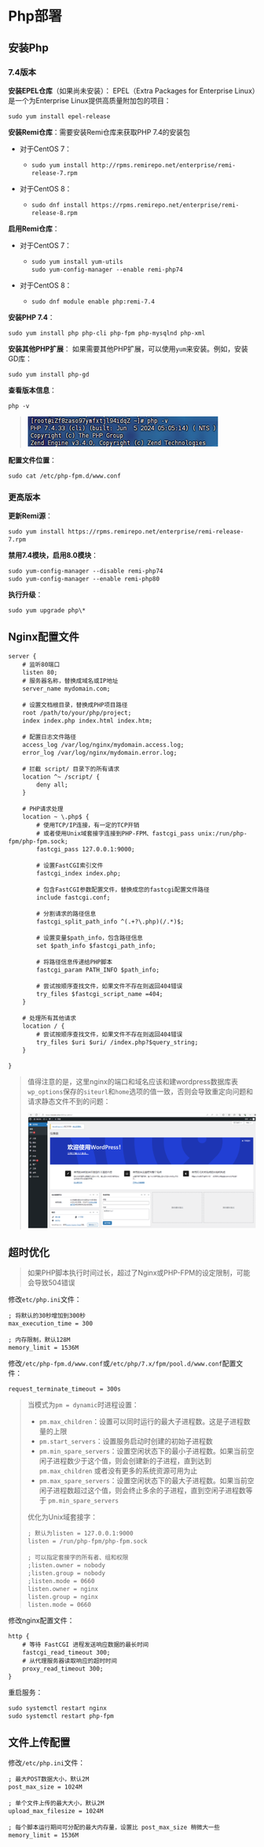 # Php部署

## 安装Php

### 7.4版本

**安装EPEL仓库**（如果尚未安装）： EPEL（Extra Packages for Enterprise Linux）是一个为Enterprise Linux提供高质量附加包的项目：

```
sudo yum install epel-release
```

**安装Remi仓库**：需要安装Remi仓库来获取PHP 7.4的安装包

- 对于CentOS 7：

  - ```
    sudo yum install http://rpms.remirepo.net/enterprise/remi-release-7.rpm
    ```

- 对于CentOS 8：

  - ```
    sudo dnf install https://rpms.remirepo.net/enterprise/remi-release-8.rpm
    ```

**启用Remi仓库**：

- 对于CentOS 7：

  - ```
    sudo yum install yum-utils
    sudo yum-config-manager --enable remi-php74
    ```

- 对于CentOS 8：

  - ```
    sudo dnf module enable php:remi-7.4
    ```

**安装PHP 7.4**：

```
sudo yum install php php-cli php-fpm php-mysqlnd php-xml
```

**安装其他PHP扩展**： 如果需要其他PHP扩展，可以使用`yum`来安装。例如，安装GD库：

```
sudo yum install php-gd
```

**查看版本信息**：

```
php -v
```

> ![image-20250205113438012](img/Php部署/image-20250205113438012.png)

**配置文件位置**：

```
sudo cat /etc/php-fpm.d/www.conf
```

### 更高版本

**更新Remi源**：

```
sudo yum install https://rpms.remirepo.net/enterprise/remi-release-7.rpm
```

**禁用7.4模块，启用8.0模块**：

```
sudo yum-config-manager --disable remi-php74
sudo yum-config-manager --enable remi-php80
```

**执行升级**：

```
sudo yum upgrade php\*
```

## Nginx配置文件

```nginx
server {
    # 监听80端口
    listen 80;
    # 服务器名称，替换成域名或IP地址
    server_name mydomain.com;

    # 设置文档根目录，替换成PHP项目路径
    root /path/to/your/php/project;
    index index.php index.html index.htm;

    # 配置日志文件路径
    access_log /var/log/nginx/mydomain.access.log;
    error_log /var/log/nginx/mydomain.error.log;

    # 拦截 script/ 目录下的所有请求
    location ^~ /script/ {
        deny all;
    }

    # PHP请求处理
    location ~ \.php$ {
        # 使用TCP/IP连接，有一定的TCP开销
        # 或者使用Unix域套接字连接到PHP-FPM、fastcgi_pass unix:/run/php-fpm/php-fpm.sock;
        fastcgi_pass 127.0.0.1:9000;

        # 设置FastCGI索引文件
        fastcgi_index index.php;

        # 包含FastCGI参数配置文件，替换成您的fastcgi配置文件路径
        include fastcgi.conf;

        # 分割请求的路径信息
        fastcgi_split_path_info ^(.+?\.php)(/.*)$;

        # 设置变量$path_info，包含路径信息
        set $path_info $fastcgi_path_info;

        # 将路径信息传递给PHP脚本
        fastcgi_param PATH_INFO $path_info;

        # 尝试按顺序查找文件，如果文件不存在则返回404错误
        try_files $fastcgi_script_name =404;
    }

    # 处理所有其他请求
    location / {
        # 尝试按顺序查找文件，如果文件不存在则返回404错误
        try_files $uri $uri/ /index.php?$query_string;
    }

}
```

> 值得注意的是，这里nginx的端口和域名应该和建wordpress数据库表`wp_options`保存的`siteurl`和`home`选项的值一致，否则会导致重定向问题和请求静态文件不到的问题：
>
> ![image-20250205143851251](img/Php部署/image-20250205143851251.png)

## 超时优化

> 如果PHP脚本执行时间过长，超过了Nginx或PHP-FPM的设定限制，可能会导致504错误

修改`etc/php.ini`文件：

```
; 将默认的30秒增加到300秒
max_execution_time = 300

; 内存限制，默认128M
memory_limit = 1536M
```

修改`/etc/php-fpm.d/www.conf`或`/etc/php/7.x/fpm/pool.d/www.conf`配置文件：

```
request_terminate_timeout = 300s
```

> 当模式为`pm = dynamic`时进程设置：
>
> - `pm.max_children`：设置可以同时运行的最大子进程数。这是子进程数量的上限
> - `pm.start_servers`：设置服务启动时创建的初始子进程数
> - `pm.min_spare_servers`：设置空闲状态下的最小子进程数。如果当前空闲子进程数少于这个值，则会创建新的子进程，直到达到 `pm.max_children` 或者没有更多的系统资源可用为止
> - `pm.max_spare_servers`：设置空闲状态下的最大子进程数。如果当前空闲子进程数超过这个值，则会终止多余的子进程，直到空闲子进程数等于 `pm.min_spare_servers`
>
> 优化为Unix域套接字：
>
> ```
> ; 默认为listen = 127.0.0.1:9000
> listen = /run/php-fpm/php-fpm.sock
> 
> ; 可以指定套接字的所有者、组和权限
> ;listen.owner = nobody
> ;listen.group = nobody
> ;listen.mode = 0660
> listen.owner = nginx
> listen.group = nginx
> listen.mode = 0660
> ```

修改nginx配置文件：

```nginx
http {
    # 等待 FastCGI 进程发送响应数据的最长时间
    fastcgi_read_timeout 300;
    # 从代理服务器读取响应的超时时间
    proxy_read_timeout 300;
}
```

重启服务：

```
sudo systemctl restart nginx
sudo systemctl restart php-fpm
```

## 文件上传配置

修改`/etc/php.ini`文件：

```
; 最大POST数据大小，默认2M
post_max_size = 1024M

; 单个文件上传的最大大小，默认2M
upload_max_filesize = 1024M

; 每个脚本运行期间可分配的最大内存量，设置比 post_max_size 稍微大一些
memory_limit = 1536M
```

